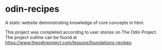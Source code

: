 # odin-recipes

A static website demonstrating knowledge of core concepts in html.  

This project was completed accoridng to user stories on The Odin Project.  The project outline can be found at https://www.theodinproject.com/lessons/foundations-recipes.